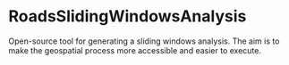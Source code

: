 # RoadsSlidingWindowsAnalysis
Open-source tool for generating a sliding windows analysis. The aim is to make the geospatial process more accessible and easier to execute. 
